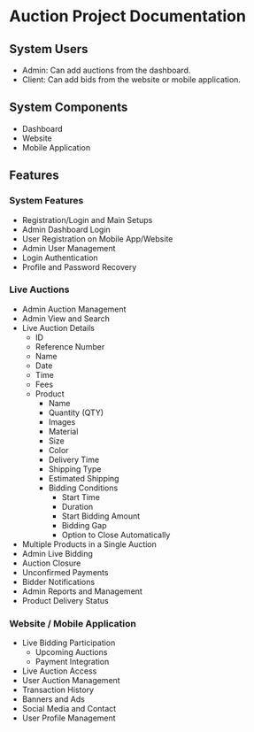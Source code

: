 # Auction Project Documentation

## System Users

- Admin: Can add auctions from the dashboard.
- Client: Can add bids from the website or mobile application.

## System Components

- Dashboard
- Website
- Mobile Application

## Features

### System Features

- Registration/Login and Main Setups
- Admin Dashboard Login
- User Registration on Mobile App/Website
- Admin User Management
- Login Authentication
- Profile and Password Recovery

### Live Auctions

- Admin Auction Management
- Admin View and Search
- Live Auction Details
  - ID
  - Reference Number
  - Name
  - Date
  - Time
  - Fees
  - Product
    - Name
    - Quantity (QTY)
    - Images
    - Material
    - Size
    - Color
    - Delivery Time
    - Shipping Type
    - Estimated Shipping
    - Bidding Conditions
      - Start Time
      - Duration
      - Start Bidding Amount
      - Bidding Gap
      - Option to Close Automatically
- Multiple Products in a Single Auction
- Admin Live Bidding
- Auction Closure
- Unconfirmed Payments
- Bidder Notifications
- Admin Reports and Management
- Product Delivery Status

### Website / Mobile Application

- Live Bidding Participation
  - Upcoming Auctions
  - Payment Integration
- Live Auction Access
- User Auction Management
- Transaction History
- Banners and Ads
- Social Media and Contact
- User Profile Management
